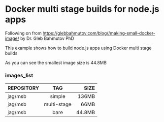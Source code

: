 # Docker multi stage builds for node.js apps

Following on from https://glebbahmutov.com/blog//making-small-docker-image/ by Dr. Gleb Bahmutov PhD

This example shows how to build node.js apps using Docker multi stage builds

As you can see the smallest image size is 44.8MB

### images_list

| REPOSITORY | TAG          |   SIZE |
| ---------- | :---------:  | -----: |
| jag/msb    | simple       |  136MB |
| jag/msb    | multi-stage  |   66MB |
| jag/msb    | bare         | 44.8MB |
